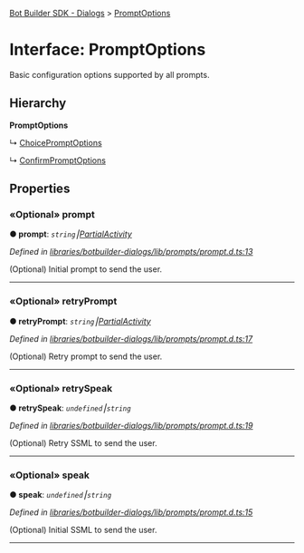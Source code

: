 [Bot Builder SDK - Dialogs](../README.md) > [PromptOptions](../interfaces/botbuilder_dialogs.promptoptions.md)



# Interface: PromptOptions


Basic configuration options supported by all prompts.

## Hierarchy

**PromptOptions**

↳  [ChoicePromptOptions](botbuilder_dialogs.choicepromptoptions.md)




↳  [ConfirmPromptOptions](botbuilder_dialogs.confirmpromptoptions.md)









## Properties
<a id="prompt"></a>

### «Optional» prompt

**●  prompt**:  *`string`⎮[Partial]()[Activity]()* 

*Defined in [libraries/botbuilder-dialogs/lib/prompts/prompt.d.ts:13](https://github.com/Microsoft/botbuilder-js/blob/4638a56/libraries/botbuilder-dialogs/lib/prompts/prompt.d.ts#L13)*



(Optional) Initial prompt to send the user.




___

<a id="retryprompt"></a>

### «Optional» retryPrompt

**●  retryPrompt**:  *`string`⎮[Partial]()[Activity]()* 

*Defined in [libraries/botbuilder-dialogs/lib/prompts/prompt.d.ts:17](https://github.com/Microsoft/botbuilder-js/blob/4638a56/libraries/botbuilder-dialogs/lib/prompts/prompt.d.ts#L17)*



(Optional) Retry prompt to send the user.




___

<a id="retryspeak"></a>

### «Optional» retrySpeak

**●  retrySpeak**:  *`undefined`⎮`string`* 

*Defined in [libraries/botbuilder-dialogs/lib/prompts/prompt.d.ts:19](https://github.com/Microsoft/botbuilder-js/blob/4638a56/libraries/botbuilder-dialogs/lib/prompts/prompt.d.ts#L19)*



(Optional) Retry SSML to send the user.




___

<a id="speak"></a>

### «Optional» speak

**●  speak**:  *`undefined`⎮`string`* 

*Defined in [libraries/botbuilder-dialogs/lib/prompts/prompt.d.ts:15](https://github.com/Microsoft/botbuilder-js/blob/4638a56/libraries/botbuilder-dialogs/lib/prompts/prompt.d.ts#L15)*



(Optional) Initial SSML to send the user.




___


